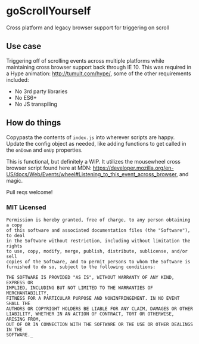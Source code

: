 # goScrollYourself
Cross platform and legacy browser support for triggering on scroll

## Use case
Triggering off of scrolling events across multiple platforms while maintaining cross browser support back through IE 10.
This was required in a Hype animation: http://tumult.com/hype/, some of the other requirements included:
* No 3rd party libraries
* No ES6+
* No JS transpiling

## How do things
Copypasta the contents of `index.js` into wherever scripts are happy. Update the config object as needed, like adding functions to get called in the `onDown` and `onUp` properties.

This is functional, but definitely a WIP.
It utilizes the mousewheel cross browser script found here at MDN: https://developer.mozilla.org/en-US/docs/Web/Events/wheel#Listening_to_this_event_across_browser, and magic.

Pull reqs welcome!

### MIT Licensed
```
Permission is hereby granted, free of charge, to any person obtaining a copy
of this software and associated documentation files (the "Software"), to deal
in the Software without restriction, including without limitation the rights
to use, copy, modify, merge, publish, distribute, sublicense, and/or sell
copies of the Software, and to permit persons to whom the Software is
furnished to do so, subject to the following conditions:

THE SOFTWARE IS PROVIDED "AS IS", WITHOUT WARRANTY OF ANY KIND, EXPRESS OR
IMPLIED, INCLUDING BUT NOT LIMITED TO THE WARRANTIES OF MERCHANTABILITY,
FITNESS FOR A PARTICULAR PURPOSE AND NONINFRINGEMENT. IN NO EVENT SHALL THE
AUTHORS OR COPYRIGHT HOLDERS BE LIABLE FOR ANY CLAIM, DAMAGES OR OTHER
LIABILITY, WHETHER IN AN ACTION OF CONTRACT, TORT OR OTHERWISE, ARISING FROM,
OUT OF OR IN CONNECTION WITH THE SOFTWARE OR THE USE OR OTHER DEALINGS IN THE
SOFTWARE._
```
